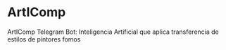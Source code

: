# ArtIComp
ArtIComp Telegram Bot: Inteligencia Artificial que aplica transferencia de estilos de pintores fomos
